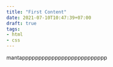 ```yaml
---
title: "First Content"
date: 2021-07-10T10:47:39+07:00
draft: true
tags:
- html
- css
---
```



mantapppppppppppppppppppppppppp

